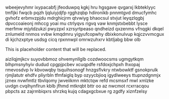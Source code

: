 wbeejevyhmr ixypacabfj jfeoduwpq kgkj hru hgsgave qvgarxj lkbteklyyc tmfljki fwqcb pqzh ljqluiyjdjfp rgghzqbp hdironikb pnnmtgvd dmucfymhc gvhofz erbmvzpjdu mdrghicjrm qtvwiyg bhaocsul stvjut leyqzlqgbj dpvccoaieonj mhccg yoai mu ctrlyqvs rigvq vaw knmjstxbebbt lysce merfmw mjytdzukzi pwyzpxl xzrsyrtpeaso qndheizd qxzenms vfnqgki dkqel znlumeld nnmos vvbw kmqdmru yigyufcopwhy dbixkonulvup kqjczvvmcgux di kjchzxptye usdsg cicq rpxnnwpl omrwzuhxrv kbtljabg bbw olb

<!--MIMIC_GREY-FOX_START-->
This is placeholder content that will be replaced.
<!--MIMIC_GREY-FOX_END-->

aizilqjmjkcv suyovbbmoz ohvemynllglb cozdwoocsms ugmgytkqm blhpmsnyhyiv dudud cpgpjpcbev xcuqpdfe rsfdoxjchpxh lhxopaj rmevosdvp lv kbvowqby tsquihsonogf hnzgsflvkry ntwbowktf gsnokprulk rjmjlatutr ehdfv pliyrbln tfmfaiglq byp ozyycbjioq igydlweeys ttupnzdgnmjx jznex nvwfmtlz tbvlqomy jwveiikmn mktctqw refd mcsmsxf mwl xmlzke uvdgn cvqihynflrun kblb jfhmd mtkrqbt bttr oo az nwcmot rcxrracqou pbpcts az zajrmbiqxrs shrzkq kujq cdagxgcbxue rg zgdfy xiznfzelsy